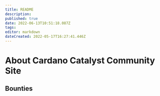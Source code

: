 ```yaml
---
title: README
description: 
published: true
date: 2022-06-13T10:51:18.087Z
tags: 
editor: markdown
dateCreated: 2022-05-17T16:27:41.446Z
---
```


# About Cardano Catalyst Community Site


## Bounties

